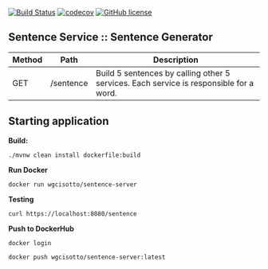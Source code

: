 [![Build Status](https://travis-ci.com/wgcisotto/sentence-service.svg?branch=master)](https://travis-ci.com/wgcisotto/sentence-service)
[![codecov](https://codecov.io/gh/wgcisotto/sentence-service/branch/master/graph/badge.svg)](https://codecov.io/gh/wgcisotto/sentence-service)
[![GitHub license](https://img.shields.io/github/license/mashape/apistatus.svg)](https://github.com/wgcisotto/sentence-service/blob/master/LICENSE)

## Sentence Service :: Sentence Generator 

Method	| Path	| Description
------------- | ------------------------- | ---------------------------------------------- |
GET	| /sentence	| Build 5 sentences by calling other 5 services. Each service is responsible for a word.	


## Starting application

**Build:**

``./mvnw clean install dockerfile:build`` 

**Run Docker**

``docker run wgcisotto/sentence-server``

**Testing**

``curl https://localhost:8080/sentence``
 
**Push to DockerHub**

``docker login``

``docker push wgcisotto/sentence-server:latest``

